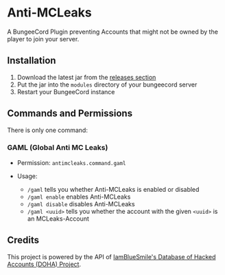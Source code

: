 # Anti-MCLeaks

A BungeeCord Plugin preventing Accounts that might not be owned by the player to join your server.

## Installation

1. Download the latest jar from the [releases section](https://github.com/timmyrs/Anti-MCLeaks/releases)
2. Put the jar into the `modules` directory of your bungeecord server
3. Restart your BungeeCord instance

## Commands and Permissions

There is only one command:

### GAML (Global Anti MC Leaks)

- Permission: `antimcleaks.command.gaml`

- Usage:

  - `/gaml` tells you whether Anti-MCLeaks is enabled or disabled
  - `/gaml enable` enables Anti-MCLeaks
  - `/gaml disable` disables Anti-MCLeaks
  - `/gaml <uuid>` tells you whether the account with the given `<uuid>` is an MCLeaks-Account

## Credits

This project is powered by the API of [IamBlueSmile's Database of Hacked Accounts (DOHA) Project](https://github.com/IamBlueSlime/DOHA).